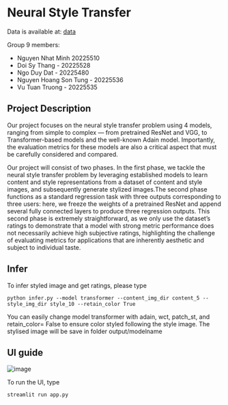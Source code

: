 # Neural Style Transfer
Data is available at: [data](https://github.com/victorkitov/style-transfer-dataset)

Group 9 members:
- Nguyen Nhat Minh 20225510
- Doi Sy Thang - 20225528
- Ngo Duy Dat - 20225480
- Nguyen Hoang Son Tung - 20225536
- Vu Tuan Truong - 20225535

## Project Description

Our project focuses on the neural style transfer problem using 4 models, ranging from simple to complex 
— from pretrained ResNet and VGG, to Transformer-based models and the well-known Adain model. 
Importantly, the evaluation metrics for these models are also a critical aspect that must be carefully 
considered and compared.


Our project will consist of two phases. In the first phase, we tackle the neural style transfer
problem by leveraging established models to learn content and style representations from a dataset
of content and style images, and subsequently generate stylized images.The second phase
functions as a standard regression task with three outputs corresponding to three users: here, we
freeze the weights of a pretrained ResNet and append several fully connected layers to produce
three regression outputs. This second phase is extremely straightforward, as we only use the
dataset’s ratings to demonstrate that a model with strong metric performance does not necessarily
achieve high subjective ratings, highlighting the challenge of evaluating metrics for applications
that are inherently aesthetic and subject to individual taste.

## Infer
To infer styled image and get ratings, please type
```
python infer.py --model transformer --content_img_dir content_5 --style_img_dir style_10 --retain_color True
```
You can easily change model transformer with adain, wct, patch_st, and retain_color= False to ensure
color styled following the style image. The stylised image will be save in folder output/modelname
## UI guide


![image](https://github.com/user-attachments/assets/2d55fc14-712b-49d7-8c4b-753f2b033028)


To run the UI, type 
```
streamlit run app.py
```
